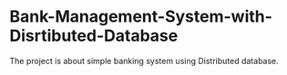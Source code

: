 # Bank-Management-System-with-Disrtibuted-Database
The project is about simple banking system using Distributed database.
